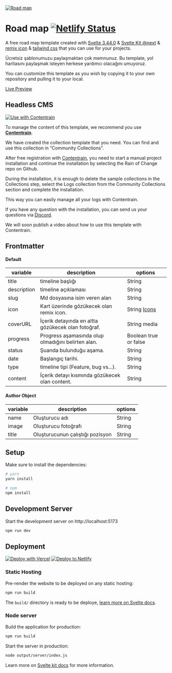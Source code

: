 [![Road map](https://imagedelivery.net/yx26LyQGM_miwnGU8RnEaw/161e2520-980c-4c92-c953-a7080a77a800/public)](https://change-log-red.vercel.app/)

# Road map  [![Netlify Status](https://api.netlify.com/api/v1/badges/86ca144b-95be-4813-ae57-5d1ef8f23856/deploy-status)](https://app.netlify.com/sites/contentrain-road-map/deploys)


A free road map template created with [Svelte 3.44.0](https://svelte.dev/) & [Svelte Kit @next](https://kit.svelte.dev/) & [remix icon](https://remixicon.com/) & [tailwind css](https://tailwindcss.com//)  that you can use for your projects.

Ücretsiz şablonumuzu paylaşmaktan çok memnunuz. Bu template, yol haritasını paylaşmak isteyen herkese yardımcı olacağını umuyoruz.

You can customize this template as you wish by copying it to your own repository and pulling it to your local.

[Live Preview](https://contentrain-road-map.netlify.app/)

## Headless CMS
[![Use with Contentrain](https://imagedelivery.net/yx26LyQGM_miwnGU8RnEaw/721c176e-f4b1-4495-1d6c-87a4b9ffa100/public)](https://app.contentrain.io)


To manage the content of this template, we recommend you use [**Contentrain**](Contentrain).

We have created the collection template that you need. You can find and use this collection in “Community Collections”.

After free registration with [Contentrain](**Contentrain**), you need to start a manual project installation and continue the installation by selecting the Rain of Change repo on Github.

During the installation, it is enough to delete the sample collections in the Collections step, select the Logs collection from the Community Collections section and complete the installation.

This way you can easily manage all your logs with Contentrain.

If you have any question with the installation, you can send us your questions via [Discord](**Discord**).

We will soon publish a video about how to use this template with Contentrain.


## Frontmatter
#### Default
|variable|description|options|
|-|-|-|
|title|timeline başlığı |String|
|description|timeline açıklaması |String|
|slug|Md dosyasına isim veren alan |String|
|icon| Kart üzerinde gözükecek olan remix icon. |String [Icons](https://remixicon.com/)|
|coverURL|İçerik detayında en altta gözükecek olan fotoğraf. |String media|
|progress|Progress aşamasında olup olmadığını belirten alan.|Boolean true or false|
|status|Şuanda bulunduğu aşama. |String|
|date|Başlangıç tarihi. |String|
|type|timeline tipi (Feature, bug vs...). |String|
|content|İçerik detayı kısmında gözükecek olan content. |String|

#### Author Object
|variable|description|options|
|-|-|-|
|name| Oluşturucu adı | String|
|image| Oluşturucu fotoğrafı| String|
|title| Oluşturucunun çalıştığı pozisyon | String|



## Setup

Make sure to install the dependencies:

```bash
# yarn
yarn install

# npm
npm install
```

## Development Server

Start the development server on http://localhost:5173

```bash
npm run dev
```

## Deployment

[![Deploy with Vercel](https://vercel.com/button)](https://vercel.com/new/clone?repository-url=https://github.com/Contentrain/road-map-template) [![Deploy to Netlify](https://www.netlify.com/img/deploy/button.svg)](https://app.netlify.com/start/deploy?repository=https://github.com/Contentrain/road-map-template)


### Static Hosting

Pre-render the website to be deployed on any static hosting:

```bash
npm run build
```

The `build/` directory is ready to be deploye, [learn more on Svelte docs](https://kit.svelte.dev/docs/adapters#supported-environments-static-sites).

### Node server

Build the application for production:

```bash
npm run build
```

Start the server in production:

```bash
node output/server/index.js
```

Learn more on [Svelte kit docs](https://kit.svelte.dev/docs/adapters) for more information.
